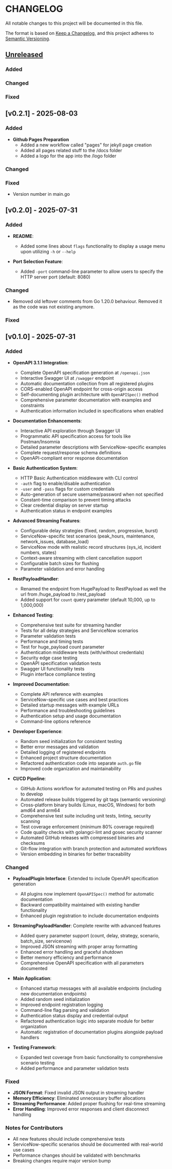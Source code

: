 # CHANGELOG

All notable changes to this project will be documented in this file.

The format is based on [Keep a Changelog](https://keepachangelog.com/en/1.0.0/),
and this project adheres to [Semantic Versioning](https://semver.org/spec/v2.0.0.html).

## [Unreleased]

### Added

### Changed

### Fixed

## [v0.2.1] - 2025-08-03

### Added

- **Github Pages Preparation**
  - Added a new workflow called "pages" for jekyll page creation
  - Added all pages related stuff to the /docs folder
  - Added a logo for the app into the /logo folder

### Changed

### Fixed

- Version number in main.go

## [v0.2.0] - 2025-07-31

### Added

- **README**:
  - Added some lines about `flags` functionality to display a usage menu upon utilizing `-h` or `--help`

- **Port Selection Feature**:
  - Added `-port` command-line parameter to allow users to specify the HTTP server port (default: 8080)

### Changed

- Removed old leftover comments from Go 1.20.0 behaviour. Removed it as the code was not existing anymore.

### Fixed

## [v0.1.0] - 2025-07-31

### Added
- **OpenAPI 3.1.1 Integration**:
  - Complete OpenAPI specification generation at `/openapi.json`
  - Interactive Swagger UI at `/swagger` endpoint
  - Automatic documentation collection from all registered plugins
  - CORS-enabled OpenAPI endpoint for cross-origin access
  - Self-documenting plugin architecture with `OpenAPISpec()` method
  - Comprehensive parameter documentation with examples and constraints
  - Authentication information included in specifications when enabled

- **Documentation Enhancements**:
  - Interactive API exploration through Swagger UI
  - Programmatic API specification access for tools like Postman/Insomnia
  - Detailed parameter descriptions with ServiceNow-specific examples
  - Complete request/response schema definitions
  - OpenAPI-compliant error response documentation
- **Basic Authentication System**:
  - HTTP Basic Authentication middleware with CLI control
  - `-auth` flag to enable/disable authentication
  - `-user` and `-pass` flags for custom credentials
  - Auto-generation of secure username/password when not specified
  - Constant-time comparison to prevent timing attacks
  - Clear credential display on server startup
  - Authentication status in endpoint examples

- **Advanced Streaming Features**:
  - Configurable delay strategies (fixed, random, progressive, burst)
  - ServiceNow-specific test scenarios (peak_hours, maintenance, network_issues, database_load)
  - ServiceNow mode with realistic record structures (sys_id, incident numbers, states)
  - Context-aware streaming with client cancellation support
  - Configurable batch sizes for flushing
  - Parameter validation and error handling

- **RestPayloadHandler**:
  - Renamed the endpoint from HugePayload to RestPayload as well the url from /huge_payload to /rest_payload
  - Added support for `count` query parameter (default 10,000, up to 1,000,000)

- **Enhanced Testing**:
  - Comprehensive test suite for streaming handler
  - Tests for all delay strategies and ServiceNow scenarios
  - Parameter validation tests
  - Performance and timing tests
  - Test for huge_payload count parameter
  - Authentication middleware tests (with/without credentials)
  - Security edge case testing
  - OpenAPI specification validation tests
  - Swagger UI functionality tests
  - Plugin interface compliance testing

- **Improved Documentation**:
  - Complete API reference with examples
  - ServiceNow-specific use cases and best practices
  - Detailed startup messages with example URLs
  - Performance and troubleshooting guidelines
  - Authentication setup and usage documentation
  - Command-line options reference

- **Developer Experience**:
  - Random seed initialization for consistent testing
  - Better error messages and validation
  - Detailed logging of registered endpoints
  - Enhanced project structure documentation
  - Refactored authentication code into separate `auth.go` file
  - Improved code organization and maintainability

- **CI/CD Pipeline**:
  - GitHub Actions workflow for automated testing on PRs and pushes to develop
  - Automated release builds triggered by git tags (semantic versioning)
  - Cross-platform binary builds (Linux, macOS, Windows) for both amd64 and arm64
  - Comprehensive test suite including unit tests, linting, security scanning
  - Test coverage enforcement (minimum 80% coverage required)
  - Code quality checks with golangci-lint and gosec security scanner
  - Automated GitHub releases with compressed binaries and checksums
  - Git-flow integration with branch protection and automated workflows
  - Version embedding in binaries for better traceability

### Changed
- **PayloadPlugin Interface**: Extended to include OpenAPI specification generation
  - All plugins now implement `OpenAPISpec()` method for automatic documentation
  - Backward compatibility maintained with existing handler functionality
  - Enhanced plugin registration to include documentation endpoints

- **StreamingPayloadHandler**: Complete rewrite with advanced features
  - Added query parameter support (count, delay, strategy, scenario, batch_size, servicenow)
  - Improved JSON streaming with proper array formatting
  - Enhanced error handling and graceful shutdown
  - Better memory efficiency and performance
  - Comprehensive OpenAPI specification with all parameters documented

- **Main Application**: 
  - Enhanced startup messages with all available endpoints (including new documentation endpoints)
  - Added random seed initialization
  - Improved endpoint registration logging  
  - Command-line flag parsing and validation
  - Authentication status display and credential output
  - Refactored authentication logic into separate module for better organization
  - Automatic registration of documentation plugins alongside payload handlers

- **Testing Framework**:
  - Expanded test coverage from basic functionality to comprehensive scenario testing
  - Added performance and parameter validation tests

### Fixed
- **JSON Format**: Fixed invalid JSON output in streaming handler
- **Memory Efficiency**: Eliminated unnecessary buffer allocations
- **Streaming Performance**: Added proper flushing for real-time streaming
- **Error Handling**: Improved error responses and client disconnect handling

### Notes for Contributors
- All new features should include comprehensive tests
- ServiceNow-specific scenarios should be documented with real-world use cases
- Performance changes should be validated with benchmarks
- Breaking changes require major version bump

[Unreleased]: https://github.com/dennistrabandt/payloadBuddy/compare/v0.1.0...HEAD
[0.1.0]: https://github.com/dennistrabandt/payloadBuddy/releases/tag/v0.1.0